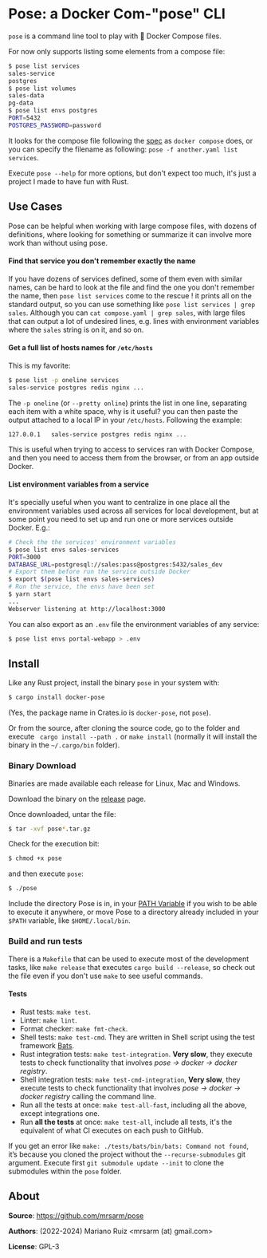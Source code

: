 Pose: a Docker Com-"pose" CLI
=============================

`pose` is a command line tool to play with :whale: Docker Compose files.

For now only supports listing some elements from a compose file:

```bash
$ pose list services
sales-service
postgres
$ pose list volumes
sales-data
pg-data
$ pose list envs postgres
PORT=5432
POSTGRES_PASSWORD=password
```

It looks for the compose file following the [spec](https://github.com/compose-spec/compose-spec/blob/master/spec.md#compose-file)
as `docker compose` does, or you can specify the filename as following: `pose -f another.yaml list services`.

Execute `pose --help` for more options, but don't expect too much, it's just a
project I made to have fun with Rust.

## Use Cases

Pose can be helpful when working with large compose files, with dozens of definitions,
where looking for something or summarize it can involve more work than without using pose.

#### Find that service you don't remember exactly the name

If you have dozens of services defined, some of them even with similar names, can be hard
to look at the file and find the one you don't remember the name, then `pose list services`
come to the rescue ! it prints all on the standard output, so you can use something
like `pose list services | grep sales`. Although you can `cat compose.yaml | grep sales`,
with large files that can output a lot of undesired lines, e.g. lines with environment
variables where the `sales` string is on it, and so on.

#### Get a full list of hosts names for `/etc/hosts`

This is my favorite:

```bash
$ pose list -p oneline services
sales-service postgres redis nginx ...
```

The `-p oneline` (or `--pretty online`) prints the list in one line, separating each
item with a white space, why is it useful? you can then paste the output attached to
a local IP in your `/etc/hosts`. Following the example:

```
127.0.0.1   sales-service postgres redis nginx ...
```

This is useful when trying to access to services ran with Docker Compose, and
then you need to access them from the browser, or from an app outside Docker.

#### List environment variables from a service

It's specially useful when you want to centralize in one place all the environment
variables used across all services for local development, but at some point you need
to set up and run one or more services outside Docker. E.g.:

```bash
# Check the the services' environment variables
$ pose list envs sales-services
PORT=3000
DATABASE_URL=postgresql://sales:pass@postgres:5432/sales_dev
# Export them before run the service outside Docker
$ export $(pose list envs sales-services)
# Run the service, the envs have been set
$ yarn start
...
Webserver listening at http://localhost:3000
```

You can also export as an `.env` file the environment variables
of any service:

```bash
$ pose list envs portal-webapp > .env
```

## Install

Like any Rust project, install the binary `pose` in your system with:

```bash
$ cargo install docker-pose
```

(Yes, the package name in Crates.io is `docker-pose`, not `pose`).

Or from the source, after cloning the source code, go to the folder and
execute ` cargo install --path .` or `make install` (normally it will
install the binary in the `~/.cargo/bin` folder).

### Binary Download

Binaries are made available each release for Linux, Mac and Windows.

Download the binary on the [release](https://github.com/mrsarm/pose/releases) page.

Once downloaded, untar the file:

```bash
$ tar -xvf pose*.tar.gz
```

Check for the execution bit:

```bash
$ chmod +x pose
```

and then execute `pose`:

```bash
$ ./pose
```

Include the directory Pose is in, in your [PATH Variable](https://www.baeldung.com/linux/path-variable)
if you wish to be able to execute it anywhere, or move Pose to a directory already
included in your `$PATH` variable, like `$HOME/.local/bin`.

### Build and run tests

There is a `Makefile` that can be used to execute most of the development tasks,
like `make release` that executes `cargo build --release`, so check out the file
even if you don't use `make` to see useful commands.

#### Tests

- Rust tests: `make test`.
- Linter: `make lint`.
- Format checker: `make fmt-check`.
- Shell tests: `make test-cmd`. They are written in Shell script using 
  the test framework [Bats](https://bats-core.readthedocs.io).
- Rust integration tests: `make test-integration`. **Very slow**, they execute
  tests to check functionality that involves _pose → docker → docker registry_.
- Shell integration tests: `make test-cmd-integration`, **Very slow**, they execute
  tests to check functionality that involves _pose → docker → docker registry_ calling
  the command line.
- Run all the tests at once: `make test-all-fast`, including all the above,
  except integrations one.
- Run **all the tests** at once: `make test-all`, include all tests, it's the
  equivalent of what CI executes on each push to GitHub.


If you get an error like `make: ./tests/bats/bin/bats: Command not found`,
it’s because you cloned the project without the `--recurse-submodules` git argument.
Execute first `git submodule update --init` to clone the submodules within the `pose` folder.


## About

**Source**: https://github.com/mrsarm/pose

**Authors**: (2022-2024) Mariano Ruiz <mrsarm (at) gmail.com>

**License**: GPL-3
